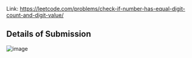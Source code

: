 Link: https://leetcode.com/problems/check-if-number-has-equal-digit-count-and-digit-value/
## Details of Submission
![image](https://github.com/mgalang229/LeetCode-Check-if-Number-Has-Equal-Digit-Count-and-Digit-Value/assets/51401355/283c29eb-43a5-4dac-9aa7-1e7c957c02f8)
